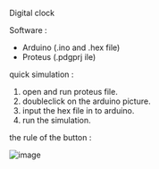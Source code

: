 Digital clock

Software :
- Arduino (.ino and .hex file)
- Proteus (.pdgprj ile)

quick simulation :
1. open and run proteus file.
2. doubleclick on the arduino picture.
3. input the hex file in to arduino.
4. run the simulation.

the rule of the button :

![image](https://user-images.githubusercontent.com/62459218/122663380-2fc27380-d1c4-11eb-8565-0e0a22a29a61.png)
